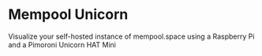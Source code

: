 # Mempool Unicorn
Visualize your self-hosted instance of mempool.space using a Raspberry Pi and a Pimoroni Unicorn HAT Mini
